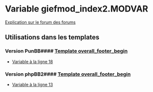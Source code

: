 # Variable giefmod_index2.MODVAR
[Explication sur le forum des forums](http://forum.forumactif.com/t294113-listing-des-variables#giefmod_index2.MODVAR)
## Utilisations dans les templates
### Version PunBB#### [Template overall_footer_begin](punbb/overall_footer_begin.md)
* [Variable à la ligne 18](../punbb/overall_footer_begin.tpl#L18)
### Version phpBB2#### [Template overall_footer_begin](subsilver/overall_footer_begin.md)
* [Variable à la ligne 13](../subsilver/overall_footer_begin.tpl#L13)